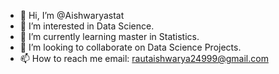 - 👋 Hi, I’m @Aishwaryastat
- 👀 I’m interested in Data Science.
- 🌱 I’m currently learning master in Statistics.
- 💞️ I’m looking to collaborate on Data Science Projects.
- 📫 How to reach me email: rautaishwarya24999@gmail.com

<!---
Aishwaryastat/Aishwaryastat is a ✨ special ✨ repository because its `README.md` (this file) appears on your GitHub profile.
You can click the Preview link to take a look at your changes.
--->
